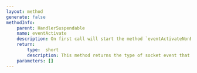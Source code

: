 ```yaml
---
layout: method
generate: false
methodInfo:
    parent: HandlerSuspendable
    name: eventActivate
    description: On first call will start the method `eventActivateNonBlocking()`. This method may suspend itself by calling `suspend()`.<br>On subsequent calls will resume `eventActivateNonBlocking()` at the point where `suspend()` was called.<br>If `eventActivateNonBlocking()` returns true then `dropHandler()` is called to remove this handler as processing is complete.<br>
    return:
        type:  short
        description: This method returns the type of socket event that should be listend for in the main event loop. 
    parameters: []
---
```


